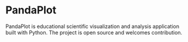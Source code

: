 # PandaPlot
PandaPlot is educational scientific visualization and analysis application built with Python. The project is open source and welcomes contribution.
